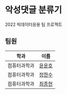 # 악성댓글 분류기
2022 빅데이터응용 팀 프로젝트

## 팀원
|학과|이름|
|---------|-------------------------------------|
|컴퓨터과학과| [윤윤호](https://github.com/YUN-YUNHO) |
|컴퓨터과학과| [정한수](https://github.com/8471919)   |
|컴퓨터과학과| [최종현](https://github.com/lun4-light)|